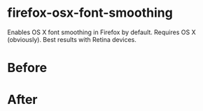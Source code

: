 # firefox-osx-font-smoothing

Enables OS X font smoothing in Firefox by default. Requires OS X (obviously). Best results with Retina devices.


# Before


# After
